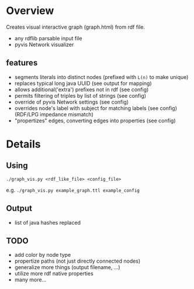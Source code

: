 # Overview

Creates visual interactive graph (graph.html) from rdf file.
- any rdflib parsable input file
- pyvis Network visualizer

## features

- segments literals into distinct nodes (prefixed with `L(n)` to make unique)
- replaces typical long java UUID (see output for mapping)
- allows additional('extra') prefixes not in rdf (see config)
- permits filtering of triples by list of strings (see config)
- override of pyvis Network settings (see config)
- overrides node's label with subject for matching labels (see config) (RDF/LPG impedance mismatch)
- "propertizes" edges, converting edges into properties (see config)

# Details

## Using

`./graph_vis.py <rdf_like_file> <config_file>`

e.g.
`./graph_vis.py example_graph.ttl example_config`

## Output

- list of java hashes replaced

## TODO

- add color by node type
- propertize paths (not just directly connected nodes)
- generalize more things (output filename, ...)
- utilize more rdf native properties
- many more...